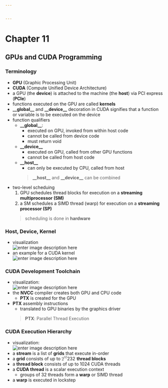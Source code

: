 ```yaml
---


---
```


<h1 id="chapter-11">Chapter 11</h1>
<h2 id="gpus-and-cuda-programming">GPUs and CUDA Programming</h2>
<h3 id="terminology">Terminology</h3>
<ul>
<li><strong>GPU</strong> (Graphic Processing Unit)</li>
<li><strong>CUDA</strong> (Compute Unified Device Architecture)</li>
<li>a GPU (the <strong>device</strong>) is attached to the machine (the <strong>host</strong>) via PCI express (<strong>PCIe</strong>)</li>
<li>functions executed on the GPU are called <strong>kernels</strong></li>
<li><strong>__global__</strong> and <strong>__device__</strong> decoration in CUDA signifies that a function or variable is to be executed on the device</li>
<li>function qualifiers
<ul>
<li><strong>__global__</strong>:
<ul>
<li>executed on GPU, invoked from within host code</li>
<li>cannot be called from device code</li>
<li>must return void</li>
</ul>
</li>
<li><strong>__device__</strong>
<ul>
<li>executed on GPU, called from other GPU functions</li>
<li>cannot be called from host code</li>
</ul>
</li>
<li><strong>__host__</strong>
<ul>
<li>can only be executed by CPU, called from host</li>
</ul>
<blockquote>
<p><strong>__host__</strong> and <strong>__device__</strong> can be combined</p>
</blockquote>
</li>
</ul>
</li>
<li>two-level scheduing
<ol>
<li>GPU schedules thread blocks for execution on a <strong>streaming multiprocessor (SM)</strong></li>
<li>a SM schedules a SIMD thread (warp) for execution on a <strong>streaming processor (SP)</strong></li>
</ol>
<blockquote>
<p>scheduling is done in <strong>hardware</strong></p>
</blockquote>
</li>
</ul>
<h3 id="host-device-kernel">Host, Device, Kernel</h3>
<ul>
<li>visualization<br>
<img src="https://lh3.googleusercontent.com/hnwEx8gc9GgsGUv6jJYla8AdA8oTZ7_2HDkb_WyUQ4JXG0xAfy2UqO9qaTDE1-FM24I1hXZ8KK5w" alt="enter image description here"></li>
<li>an example for a CUDA kernel<br>
<img src="https://lh3.googleusercontent.com/P9wES0Z--5ln5od8IT49tcK3TtKm1H2IUpE2MKgZrvRGCqVYfMOLBAUXo8obh2Uq5NmvYYrOEDs5" alt="enter image description here"></li>
</ul>
<h3 id="cuda-development-toolchain">CUDA Development Toolchain</h3>
<ul>
<li>visualization:<br>
<img src="https://lh3.googleusercontent.com/aLq09zwRP0pNfNFDOVNn9m-PmRmDYtlVLYBuUaT4m_Xy_kMBohIsBn1hR6yUC5xHE7H7zlaqUI2o" alt="enter image description here"></li>
<li>the <strong>NVCC</strong> compiler creates both GPU and CPU code
<ul>
<li><strong>PTX</strong> is created for the GPU</li>
</ul>
</li>
<li><strong>PTX</strong> assembly instructions
<ul>
<li>translated to GPU binaries by the graphics driver</li>
</ul>
<blockquote>
<p><strong>PTX</strong>: Parallel Thread Execution</p>
</blockquote>
</li>
</ul>
<h3 id="cuda-execution-hierarchy">CUDA Execution Hierarchy</h3>
<ul>
<li>visualization:<br>
<img src="https://lh3.googleusercontent.com/_JqY8eds78V_WHwnTqb3Y0NApxsIKNlweTCctK4_W7aRvK93FFxLR1FkBBm_vJNrGiUkNBziKk2W" alt="enter image description here"></li>
<li>a <strong>stream</strong> is a list of <strong>grids</strong> that execute in-order</li>
<li>a <strong>grid</strong> consists of up to <span class="katex--inline"><span class="katex"><span class="katex-mathml"><math><semantics><mrow><msup><mn>2</mn><mrow><mn>3</mn><mn>2</mn></mrow></msup></mrow><annotation encoding="application/x-tex">2^{32}</annotation></semantics></math></span><span class="katex-html" aria-hidden="true"><span class="strut" style="height: 0.814108em;"></span><span class="strut bottom" style="height: 0.814108em; vertical-align: 0em;"></span><span class="base"><span class="mord"><span class="mord mathrm">2</span><span class="msupsub"><span class="vlist-t"><span class="vlist-r"><span class="vlist" style="height: 0.814108em;"><span class="" style="top: -3.063em; margin-right: 0.05em;"><span class="pstrut" style="height: 2.7em;"></span><span class="sizing reset-size6 size3 mtight"><span class="mord mtight"><span class="mord mathrm mtight">3</span><span class="mord mathrm mtight">2</span></span></span></span></span></span></span></span></span></span></span></span></span> <strong>thread blocks</strong></li>
<li>a <strong>thread block</strong> consists of up to 1024 CUDA threads</li>
<li>a <strong>CUDA thread</strong> is a scalar execution context
<ul>
<li>groups of 32 threads form a <strong>warp</strong> or SIMD thread</li>
</ul>
</li>
<li>a <strong>warp</strong> is executed in lockstep</li>
</ul>

